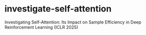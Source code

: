 # investigate-self-attention
Investigating Self-Attention: Its Impact on Sample Efficiency in Deep Reinforcement Learning (ICLR 2025)
